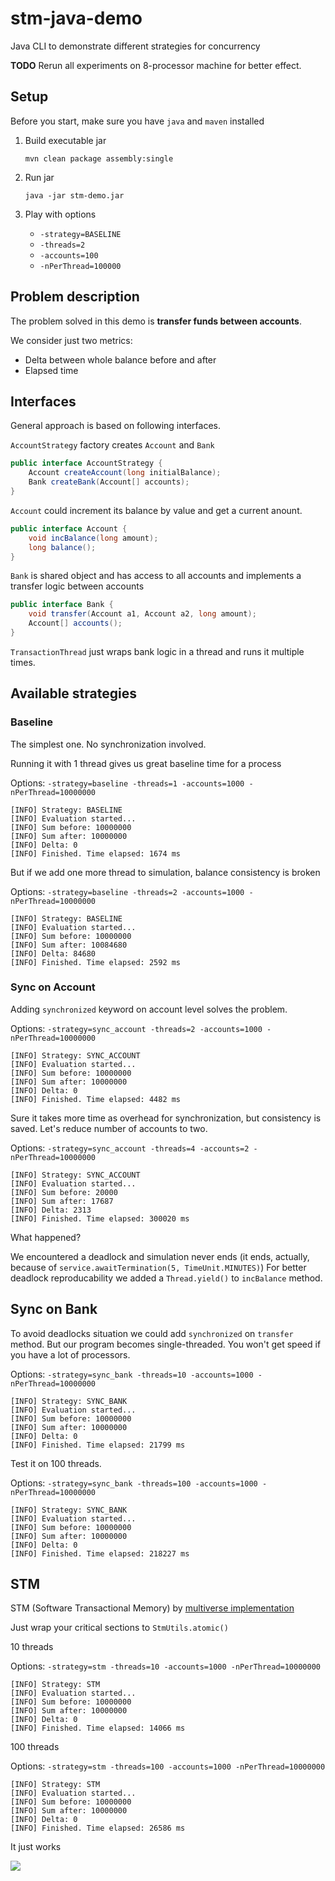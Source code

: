 # stm-java-demo

Java CLI to demonstrate different strategies for concurrency

**TODO** Rerun all experiments on 8-processor machine for better effect.

## Setup

Before you start, make sure you have `java` and `maven` installed

1. Build executable jar

    ```
    mvn clean package assembly:single
    ```

2. Run jar

    ```
    java -jar stm-demo.jar
    ```

3. Play with options
   - `-strategy=BASELINE`
   - `-threads=2`
   - `-accounts=100`
   - `-nPerThread=100000`


## Problem description

The problem solved in this demo is **transfer funds between accounts**.

We consider just two metrics:
 - Delta between whole balance before and after
 - Elapsed time

## Interfaces

General approach is based on following interfaces.

`AccountStrategy` factory creates `Account` and `Bank`

``` java
public interface AccountStrategy {
    Account createAccount(long initialBalance);
    Bank createBank(Account[] accounts);
}
```

`Account` could increment its balance by value and get a current anount.

``` java
public interface Account {
    void incBalance(long amount);
    long balance();
}
```

`Bank` is shared object and has access to all accounts and implements a transfer logic between accounts

``` java
public interface Bank {
    void transfer(Account a1, Account a2, long amount);
    Account[] accounts();
}
```

`TransactionThread` just wraps bank logic in a thread and runs it multiple times.

## Available strategies

### Baseline

The simplest one. No synchronization involved.

Running it with 1 thread gives us great baseline time for a process

Options: `-strategy=baseline -threads=1 -accounts=1000 -nPerThread=10000000`

```
[INFO] Strategy: BASELINE
[INFO] Evaluation started...
[INFO] Sum before: 10000000
[INFO] Sum after: 10000000
[INFO] Delta: 0
[INFO] Finished. Time elapsed: 1674 ms
```

But if we add one more thread to simulation, balance consistency is broken


Options: `-strategy=baseline -threads=2 -accounts=1000 -nPerThread=10000000`

```
[INFO] Strategy: BASELINE
[INFO] Evaluation started...
[INFO] Sum before: 10000000
[INFO] Sum after: 10084680
[INFO] Delta: 84680
[INFO] Finished. Time elapsed: 2592 ms
```

### Sync on Account

Adding `synchronized` keyword on account level solves the problem.

Options: `-strategy=sync_account -threads=2 -accounts=1000 -nPerThread=10000000`

```
[INFO] Strategy: SYNC_ACCOUNT
[INFO] Evaluation started...
[INFO] Sum before: 10000000
[INFO] Sum after: 10000000
[INFO] Delta: 0
[INFO] Finished. Time elapsed: 4482 ms
```

Sure it takes more time as overhead for synchronization, but consistency is saved.
Let's reduce number of accounts to two.

Options: `-strategy=sync_account -threads=4 -accounts=2 -nPerThread=10000000`

```
[INFO] Strategy: SYNC_ACCOUNT
[INFO] Evaluation started...
[INFO] Sum before: 20000
[INFO] Sum after: 17687
[INFO] Delta: 2313
[INFO] Finished. Time elapsed: 300020 ms
```

What happened?

We encountered a deadlock and simulation never ends (it ends, actually, because of `service.awaitTermination(5, TimeUnit.MINUTES)`)
For better deadlock reproducability we added a `Thread.yield()` to `incBalance` method.

## Sync on Bank

To avoid deadlocks situation we could add `synchronized` on `transfer` method.
But our program becomes single-threaded. You won't get speed if you have a lot of processors.

Options: `-strategy=sync_bank -threads=10 -accounts=1000 -nPerThread=10000000`

```
[INFO] Strategy: SYNC_BANK
[INFO] Evaluation started...
[INFO] Sum before: 10000000
[INFO] Sum after: 10000000
[INFO] Delta: 0
[INFO] Finished. Time elapsed: 21799 ms
```

Test it on 100 threads.

Options: `-strategy=sync_bank -threads=100 -accounts=1000 -nPerThread=10000000`

```
[INFO] Strategy: SYNC_BANK
[INFO] Evaluation started...
[INFO] Sum before: 10000000
[INFO] Sum after: 10000000
[INFO] Delta: 0
[INFO] Finished. Time elapsed: 218227 ms
```

## STM

STM (Software Transactional Memory) by [multiverse implementation](http://multiverse.codehaus.org/overview.html)

Just wrap your critical sections to `StmUtils.atomic()`

10 threads

Options: `-strategy=stm -threads=10 -accounts=1000 -nPerThread=10000000`

```
[INFO] Strategy: STM
[INFO] Evaluation started...
[INFO] Sum before: 10000000
[INFO] Sum after: 10000000
[INFO] Delta: 0
[INFO] Finished. Time elapsed: 14066 ms
```

100 threads

Options: `-strategy=stm -threads=100 -accounts=1000 -nPerThread=10000000`

```
[INFO] Strategy: STM
[INFO] Evaluation started...
[INFO] Sum before: 10000000
[INFO] Sum after: 10000000
[INFO] Delta: 0
[INFO] Finished. Time elapsed: 26586 ms
```

It just works

![](http://www.mtfca.com/discus/messages/331880/359582.jpg)
